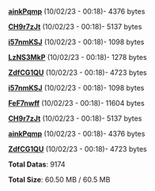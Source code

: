 [**ainkPqmp**](/data/ainkPqmp.txt) (10/02/23 - 00:18)- 4376 bytes

[**CH9r7zJt**](/data/CH9r7zJt.txt) (10/02/23 - 00:18)- 5137 bytes

[**i57nmKSJ**](/data/i57nmKSJ.txt) (10/02/23 - 00:18)- 1098 bytes

[**LzNS3MkP**](/data/LzNS3MkP.txt) (10/02/23 - 00:18)- 1278 bytes

[**ZdfCG1QU**](/data/ZdfCG1QU.txt) (10/02/23 - 00:18)- 4723 bytes

[**i57nmKSJ**](/data/i57nmKSJ.txt) (10/02/23 - 00:18)- 1098 bytes

[**FeF7nwff**](/data/FeF7nwff.txt) (10/02/23 - 00:18)- 11604 bytes

[**CH9r7zJt**](/data/CH9r7zJt.txt) (10/02/23 - 00:18)- 5137 bytes

[**ainkPqmp**](/data/ainkPqmp.txt) (10/02/23 - 00:18)- 4376 bytes

[**ZdfCG1QU**](/data/ZdfCG1QU.txt) (10/02/23 - 00:18)- 4723 bytes

**Total Datas**: 9174

**Total Size**: 60.50 MB / 60.5 MB